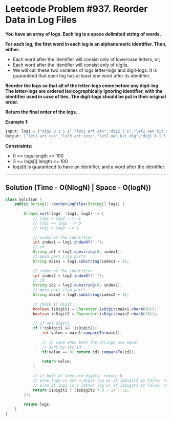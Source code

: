 # Leetcode Problem #937. Reorder Data in Log Files

**You have an array of logs.  Each log is a space delimited string of words.**

**For each log, the first word in each log is an alphanumeric identifier.  Then, either:**

- Each word after the identifier will consist only of lowercase letters, or;
- Each word after the identifier will consist only of digits.
- We will call these two varieties of logs letter-logs and digit-logs.  It is guaranteed that each log has at least one word after its identifier.

**Reorder the logs so that all of the letter-logs come before any digit-log.  The letter-logs are ordered lexicographically ignoring identifier, with the identifier used in case of ties.  The digit-logs should be put in their original order.**

**Return the final order of the logs.**

**Example 1:**

```java
Input: logs = ["dig1 8 1 5 1","let1 art can","dig2 3 6","let2 own kit dig","let3 art zero"]
Output: ["let1 art can","let3 art zero","let2 own kit dig","dig1 8 1 5 1","dig2 3 6"]
```

**Constraints:**

- 0 <= logs.length <= 100
- 3 <= logs[i].length <= 100
- logs[i] is guaranteed to have an identifier, and a word after the identifier.

---

## Solution (Time - O(NlogN)  | Space - O(logN))

```java
class Solution {
    public String[] reorderLogFiles(String[] logs) {
        
        Arrays.sort(logs, (log1, log2) -> {
            // log1 < log2 --> -1
            // log1 == log2 --> 0
            // log1 > log2 --> 1
            
            // index of the identifier
            int index1 = log1.indexOf(" ");
            // id
            String id1 = log1.substring(0, index1);
            // main part (log part)
            String main1 = log1.substring(index1 + 1);
            
            // index of the identifier
            int index2 = log2.indexOf(" ");
            // id
            String id2 = log2.substring(0, index2);
            // main part (log part)
            String main2 = log2.substring(index2 + 1);
            
            // check if digit
            boolean isDigit1 = Character.isDigit(main1.charAt(0));
            boolean isDigit2 = Character.isDigit(main2.charAt(0));
            
            // if not digits
            if (!isDigit1 && !isDigit2){
                int value = main1.compareTo(main2);
                
                // in case when both the strings are equal
                // sort by its id
                if(value == 0) return id1.compareTo(id2);
                
                return value;
            }
            
            // if both of them are digits, return 0
            // else log2 is not a digit log or if isDigit2 is false, return 1
            // else if log1 is a letter log or if isDigit1 is false, return -1
            return isDigit1 ? (isDigit2 ? 0 : 1) : -1;
        });
        
        return logs;
    }
}
```

